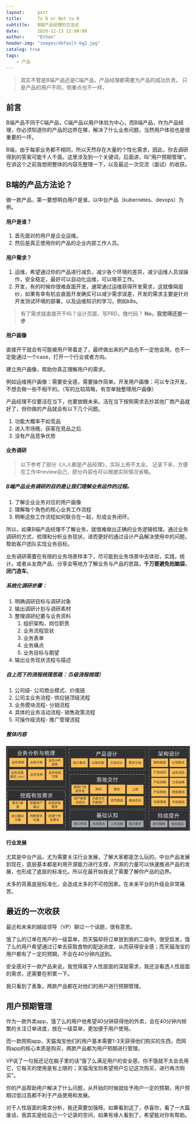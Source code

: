 ```yaml
---
layout:     post
title:      To B or Not to B
subtitle:   B端产品经理的方法论
date:       2020-12-13 12:00:00
author:     "Ethan"
header-img: "images/default-bg2.jpg"
catalog: true
tags:
    - 产品
---
```


> 其实不管是B端产品还是C端产品，产品经理都需要为产品的成功负责。
> 只是产品的用户不同，侧重点也不一样。

## 前言

B端产品不同于C端产品，C端产品以用户体验为中心，而B端产品，作为产品经理，你必须知道你的产品的边界在哪，解决了什么业务问题，当然用户体验也是很重要的一环。

B端，由于每家业务都不相同，所以天然存在大量的个性化需求，因此，你去调研得到的答案可能千人千面。这里涉及到一个关键词，后面讲，叫“用户预期管理”。在讲这个之前我想把整体的内容先整理一下，以及最近一次交流（面试）的收获。

## B端的产品方法论？

做一款产品，第一要想明白用户是谁，以中台产品（kubernetes、devops）为例。

#### 用户是谁？

1. 首先面对的用户是企业运维。
2. 然后是真正使用你的产品的企业内部工作人员。

#### 用户需求？

1. 运维，希望通过你的产品进行减负，减少各个环境的差异，减少运维人员误操作，安全稳定，最好可以自动化运维，可以喝茶工作。
2. 开发，有的时候你很难直面开发，通常通过运维获得开发需求，这就像隔层纱，如果有幸有机会直面开发确实可以减少需求误差，开发的需求主要是针对开发测试环境的部署，以及运维知识的学习，例如k8s。

> 有了需求就直接开干吗？设计页面，写PRD，撸代码？
> **No，我觉得还差一步**

#### 用户画像

直接开干就会有可能被用户带着走了，最终做出来的产品也不一定他会用，也不一定能通过一个case，打开一个行业或者方向。

建立用户画像，帮助你真正理解用户的需求。

例如运维用户画像：需要安全感，需要操作简单。开发用户画像：可以专注开发，不想去做一些不相干的。（写的比较简略，有空单独整理用户画像）

产品经理不仅要活在当下，也要放眼未来。活在当下按照需求去抄其他厂商产品就好了，但你做的产品就会有以下几个问题。

1. 功能大概率不如竞品
2. 进入市场晚，获客在竞品之后
3. 没有产品竞争优势

#### 业务调研

> 以下参考了部分《人人都是产品经理》，实际上用不太全。
> 记录下来，方便在工作中review自己，部分内容也可以根据实际情况省略。

##### B端产品业务调研的目的是让我们理解业务运作的过程。

1. 了解企业业务对应的用户画像
2. 理解每个角色的核心业务工作流程
3. 明晰这些工作流程如何联合在一起，形成业务闭环。

所以，如果B端产品经理不了解业务，就很难做出正确的业务逻辑梳理。通过业务调研的方式，梳理和分析业务现状，进而更好的通过设计产品解决使用中的问题，帮助客户团队实现业务目标。

业务调研需要在有限的业务场景样本下，尽可能到业务场景中去体验，实践，统计。或者从友商产品、分享会等地方了解业务与产品的思路，**千万要避免拍脑袋、闭门造车**。

##### 系统化调研步骤：

1. 明确调研目标与调研对象
2. 输出调研计划与调研素材
3. 整理调研纪要与业务资料
   1. 组织架构，岗位职责
   2. 业务流程现状
   3. 业务表单
   4. 业务痛点
   5. 业务目标与期望
4. 输出业务现状流程与描述

##### 自上而下的流程梳理思路：（5级流程梳理）

1. 公司级-               公司商业模式、价值链
2. 公司主业务流程-       供应链顶级流程
3. 业务模块流程-         分销流程
4. 具体的业务活动流程-    销售政策流程
5. 可操作级流程-         推广管理流程

##### 整体内容

![](./images/../../images/20201213171834.png)

#### 行业发展

尤其是中台产品，尤为需要关注行业发展，了解大家都是怎么玩的。中台产品发展到现在，底层基本都是利用开源能力进行支撑，开源的力量可以快速推进产品的发展，也形成了底层的标准化。所以在最开始我说了需要了解你产品的边界。

太多的背离底层标准化，会造成太多的不可控因素，在未来平台的升级会非常痛苦。

## 最近的一次收获

最近和未来的越级领导（VP）聊过一个话题，很有意思。

饿了么的订单在用户的一级菜单，而天猫却将订单放到我的二级中。很受启发，饿了么的用户希望通过订单去获取食物的配送进度，从而获得安全感；而天猫淘宝的用户都有了一定的预期，不会在40分钟内送到。

安全感对于一款产品来说，我觉得属于人性层面的深层需求，我还没看透人性层面的需求，还需要在积累一下。

我只看到了表象，两款产品都在对他们的用户进行预期管理。

## 用户预期管理

作为一款外卖app，饿了么的用户他希望40分钟获得他的外卖，会在40分钟内频繁的关注订单进度，放在一级菜单，更加便于用户使用。

而一款网购app，天猫淘宝他们的用户基本需要1-3天获得他们购买的东西，而网购app的核心本质是购买，两款产品都为用户预期进行管理。

VP说了一句我还记在脑子里的话“饿了么满足用户的安全感，你不饿就不太会去用它，它每天的使用是有上限的；天猫淘宝则希望用户忘记这次购买，进行再次购买”。

你的产品帮助用户解决了什么问题，从开始的时候就给予用户一定的预期，用户预期过低过高都不利于产品使用和发展。

对于人性层面的需求分析，我还需要加强呀。如果看到这了，恭喜你，看了一大篇废话，我其实是给自己一个记录的空间，如果有缘人看到了，希望能对你有帮助。
